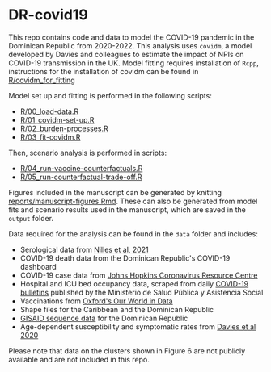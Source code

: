 # DR-covid19

This repo contains code and data to model the COVID-19 pandemic in the Dominican Republic from 2020-2022. This analysis uses `covidm`, a model developed by Davies and colleagues to estimate the impact of NPIs on COVID-19 transmission in the UK. Model fitting requires installation of `Rcpp`, instructions for the installation of covidm can be found in [R/covidm_for_fitting](https://github.com/EmilieFinch/DR-covid19/tree/main/R/covidm_for_fitting)

Model set up and fitting is performed in the following scripts:
- [R/00_load-data.R](https://github.com/EmilieFinch/DR-covid19/blob/main/R/00_load-data.R)
- [R/01_covidm-set-up.R](https://github.com/EmilieFinch/DR-covid19/blob/main/R/01_covidm-set-up.R)
- [R/02_burden-processes.R](https://github.com/EmilieFinch/DR-covid19/blob/main/R/02_burden-processes.R)
- [R/03_fit-covidm.R](https://github.com/EmilieFinch/DR-covid19/blob/main/R/03_fit-covidm.R)

Then, scenario analysis is performed in scripts:
- [R/04_run-vaccine-counterfactuals.R](https://github.com/EmilieFinch/DR-covid19/blob/main/R/04_run-vaccine-counterfactuals.R)
- [R/05_run-counterfactual-trade-off.R](https://github.com/EmilieFinch/DR-covid19/blob/main/R/05_run-counterfactual-trade-off.R)

Figures included in the manuscript can be generated by knitting [reports/manuscript-figures.Rmd](https://github.com/EmilieFinch/DR-covid19/blob/main/reports/manuscript-figures.Rmd). These can also be generated from model fits and scenario results used in the manuscript, which are saved in the `output` folder. 

Data required for the analysis can be found in the `data` folder and includes:
- Serological data from [Nilles et al, 2021](https://www.sciencedirect.com/science/article/pii/S2667193X22002071)
- COVID-19 death data from the Dominican Republic's COVID-19 dashboard
- COVID-19 case data from [Johns Hopkins Coronavirus Resource Centre](https://github.com/CSSEGISandData/COVID-19)
- Hospital and ICU bed occupancy data, scraped from daily [COVID-19 bulletins](https://www.msp.gob.do/web/?page_id=6948) published by the Ministerio de Salud Pública y Asistencia Social
- Vaccinations from [Oxford's Our World in Data](https://github.com/owid/covid-19-data/tree/master/public/data/vaccinations)
- Shape files for the Caribbean and the Dominican Republic
- [GISAID sequence data](https://gisaid.org/) for the Dominican Republic
- Age-dependent susceptibility and symptomatic rates from [Davies et al 2020](https://pubmed.ncbi.nlm.nih.gov/32546824/)

Please note that data on the clusters shown in Figure 6 are not publicly available and are not included in this repo.
  


 
